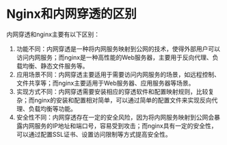 # Nginx和内网穿透的区别

内网穿透和nginx主要有以下区别：

1. 功能不同：内网穿透是一种将内网服务映射到公网的技术，使得外部用户可以访问内网服务；而nginx是一种高性能的Web服务器，主要用于反向代理、负载均衡、静态文件服务等。
2. 应用场景不同：内网穿透主要适用于需要访问内网服务的场景，如远程控制、文件共享等；而nginx主要适用于Web服务器、应用服务器等场景。
3. 实现方式不同：内网穿透需要安装相应的穿透软件和配置映射规则，比较复杂；而nginx的安装和配置相对简单，可以通过简单的配置文件来实现反向代理、负载均衡等功能。
4. 安全性不同：内网穿透存在一定的安全风险，因为将内网服务映射到公网会暴露内网服务的IP地址和端口号，容易受到攻击；而nginx具有一定的安全性，可以通过配置SSL证书、设置访问限制等方式提高安全性。